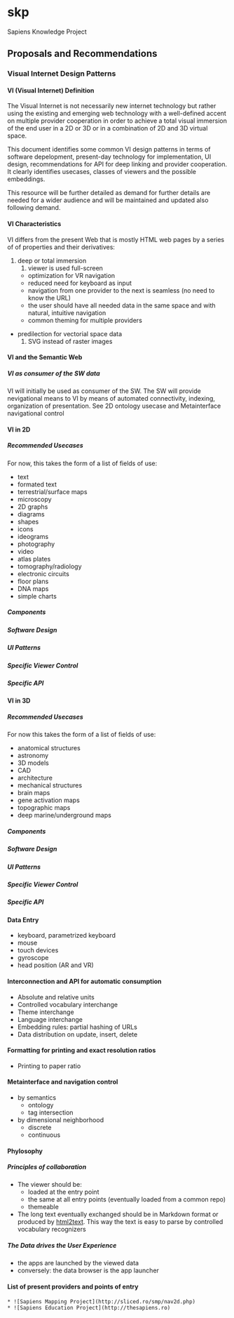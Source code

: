 # skp

Sapiens Knowledge Project

## Proposals and Recommendations

### Visual Internet Design Patterns



#### VI (Visual Internet) Definition 
The Visual Internet is not necessarily new internet technology but rather using the existing and emerging web technology with a well-defined accent on multiple provider cooperation in order to achieve a total visual immersion of the end user in a 2D or 3D or in a combination of 2D and 3D virtual space.

This document identifies some common VI design patterns in terms of software depelopment, present-day technology for implementation, UI design, recommendations for API for deep linking and provider cooperation. It clearly identifies usecases, classes of viewers and the possible embeddings.
	
This resource will be further detailed as demand for further details are needed for a wider audience and will be maintained and updated also following demand.

#### VI Characteristics
VI differs from the present Web that is mostly HTML web pages by a series of of properties and their derivatives:

1. deep or total immersion
	1. viewer is used full-screen
	* optimization for VR navigation
	* reduced need for keyboard as input
	* navigation from one provider to the next is seamless (no need to know the URL)
	* the user should have all needed data in the same space and with natural, intuitive navigation
	* common theming for multiple providers
* predilection for vectorial space data
	1. SVG instead of raster images



#### VI and the Semantic Web
##### VI as consumer of the SW data

VI will initially be used as consumer of the SW. The SW will provide nevigational means to VI by means of automated connectivity, indexing, organization of presentation. See 2D ontology usecase and Metainterface navigational control
	
#### VI in 2D
	
##### Recommended Usecases
	
For now, this takes the form of a list of fields of use: 

* text
* formated text
* terrestrial/surface maps
* microscopy
* 2D graphs
* diagrams
* shapes
* icons
* ideograms
* photography
* video
* atlas plates
* tomography/radiology
* electronic circuits
* floor plans
* DNA maps
* simple charts

##### Components
##### Software Design
##### UI Patterns
##### Specific Viewer Control
##### Specific API

#### VI in 3D
##### Recommended Usecases

For now this takes the form of a list of fields of use:

* anatomical structures
* astronomy
* 3D models
* CAD
* architecture
* mechanical structures
* brain maps
* gene activation maps
* topographic maps
* deep marine/underground maps

##### Components
##### Software Design
##### UI Patterns
##### Specific Viewer Control
##### Specific API

#### Data Entry
* keyboard, parametrized keyboard
* mouse
* touch devices
* gyroscope
* head position (AR and VR)

#### Interconnection and API for automatic consumption
* Absolute and relative units
* Controlled vocabulary interchange
* Theme interchange
* Language interchange
* Embedding rules: partial hashing of URLs
* Data distribution on update, insert, delete

#### Formatting for printing and exact resolution ratios
* Printing to paper ratio

#### Metainterface and navigation control
* by semantics
	* ontology
	* tag intersection
* by dimensional neighborhood
	* discrete
	* continuous
		
#### Phylosophy
##### Principles of collaboration
* The viewer should be:
	* loaded at the entry point
	* the same at all entry points (eventually loaded from a common repo)
	* themeable
* The long text eventually exchanged should be in Markdown format or produced by [html2text](https://github.com/html2text/html2text). This way the text is easy to parse by controlled vocabulary recognizers

##### The Data drives the User Experience
* the apps are launched by the viewed data
* conversely: the data browser is the app launcher

#### List of present providers and points of entry
	* ![Sapiens Mapping Project](http://sliced.ro/smp/nav2d.php)
	* ![Sapiens Education Project](http://thesapiens.ro)


